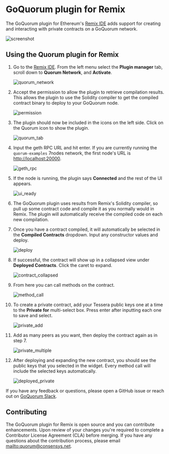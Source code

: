 
# GoQuorum plugin for Remix

The GoQuorum plugin for Ethereum's [Remix IDE](https://remix.ethereum.org) adds support for creating and interacting with
private contracts on a GoQuorum network.

![screenshot](../../images/remix/quorum-remix.png "screenshot")

## Using the Quorum plugin for Remix

1. Go to the [Remix IDE](https://remix.ethereum.org).
   From the left menu select the **Plugin manager** tab, scroll down to **Quorum Network**, and **Activate**.

    ![quorum_network](../../images/remix/quorum_network.png)

1. Accept the permission to allow the plugin to retrieve compilation results.
   This allows the plugin to use the Solidity compiler to get the compiled contract binary to deploy to your GoQuorum node.

    ![permission](../../images/remix/permission.png)

1. The plugin should now be included in the icons on the left side.
   Click on the Quorum icon to show the plugin.

    ![quorum_tab](../../images/remix/tab_icon.png)

1. Input the geth RPC URL and hit enter.
   If you are currently running the `quorum-examples` 7nodes network, the first node's URL is <http://localhost:20000>.

    ![geth_rpc](../../images/remix/geth_rpc.png)

1. If the node is running, the plugin says **Connected** and the rest of the UI appears.

    ![ui_ready](../../images/remix/ui_ready.png)

1. The GoQuorum plugin uses results from Remix's Solidity compiler, so pull up some contract code and compile it as you
   normally would in Remix.
   The plugin will automatically receive the compiled code on each new compilation.

1. Once you have a contract compiled, it will automatically be selected in the **Compiled Contracts** dropdown.
   Input any constructor values and deploy.

    ![deploy](../../images/remix/deploy.png)

1. If successful, the contract will show up in a collapsed view under **Deployed Contracts**.
   Click the caret to expand.

    ![contract_collapsed](../../images/remix/contract_collapsed.png)

1. From here you can call methods on the contract.

    ![method_call](../../images/remix/method_call.png)

1. To create a private contract, add your Tessera public keys one at a time to the **Private for** multi-select box.
   Press enter after inputting each one to save and select.

    ![private_add](../../images/remix/private_add.png)

1. Add as many peers as you want, then deploy the contract again as in step 7.

    ![private_multiple](../../images/remix/private_multiple.png)

1. After deploying and expanding the new contract, you should see the public keys that you selected in the widget.
   Every method call will include the selected keys automatically.

    ![deployed_private](../../images/remix/deployed_private.png)

If you have any feedback or questions, please open a GitHub issue or reach out on [GoQuorum Slack](https://inviter.quorum.consensys.net/).

## Contributing

The GoQuorum plugin for Remix is open source and you can contribute enhancements.
Upon review of your changes you're required to complete a Contributor License Agreement (CLA) before merging.
If you have any questions about the contribution process, please email <mailto:quorum@consensys.net>.
